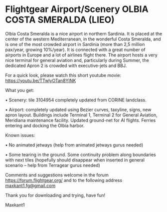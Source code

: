 # Flightgear Airport/Scenery OLBIA COSTA SMERALDA (LIEO)


Olbia Costa Smeralda is a nice airport in northern Sardinia. It is placed at the center of the western Mediterranean, in the wonderful Costa Smeralda, and is one of the most crowded airport in Sardinia (more than 2,5 million pax/year, growing 10%/year). It is connected with a great number of airports in Europe and a lot of airlines flight there. The airport hosts a very nice terminal for general aviation and, particularly during Summer, the dedicated Apron 2 is crowded with executive-jets and BBJ.

For a quick look, please watch this short youtube movie: https://youtu.be/TTwlyOTan8YINK

What you get:

•	Scenery: tile 3104954 completely updated from CORINE landclass.

•	Airport: completely updated using Bezier curves, taxyline, signs, new apron layout. Buildings include Terminal 1, Terminal 2 for General Aviation, Meridiana maintenance facility. Updated ground-net for AI flights. Ferries entering and docking the Olbia harbor.

Known issues:

•	No animated jetways (help from animated jetways gurus needed)

•	Some tearing in the ground. Some continuity problem along boundaries with next tiles (hopefully should disappear when inserted in general scenario – help from Terragear gurus needed)

Comments and suggestions welcome in the forum https://forum.flightgear.org/ and to the following address maxkant1.fg@gmail.com

Thank you for downloading and trying, have fun!

Maxkant1
